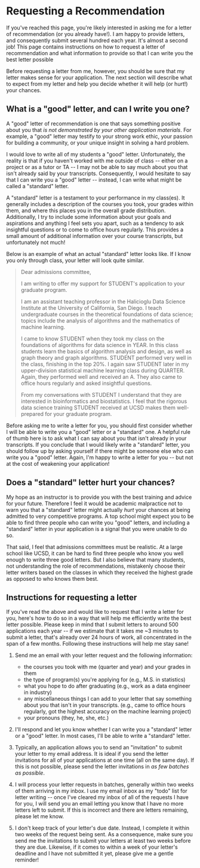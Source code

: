 # Requesting a Recommendation

If you've reached this page, you're likely interested in asking me for a letter
of recommendation (or you already have!). I am happy to provide letters, and
consequently submit several hundred each year. It's almost a second job!  This
page contains instructions on how to request a letter of recommendation and what
information to provide so that I can write you the best letter possible

Before requesting a letter from me, however, you should be sure that my letter
makes sense for your application. The next section will describe what to
expect from my letter and help you decide whether it will help (or hurt!) your
chances.

## What is a "good" letter, and can I write you one?

A "good" letter of recommendation is one that says something positive about you
that *is not demonstrated by your other application materials*.  For example, a
"good" letter may testify to your strong work ethic, your passion for building a
community, or your unique insight in solving a hard problem.

I would love to write all of my students a "good" letter. Unfortunately, the
reality is that if you haven't worked with me outside of class -- either on a
project or as a tutor or TA -- I may not be able to say much about you that
isn't already said by your transcripts. Consequently, I would hesitate to say
that I can write you a "good" letter -- instead, I can write what might be
called a "standard" letter.

A "standard" letter is a testament to your performance in my class(es). It
generally includes a description of the courses you took, your grades within
them, and where this places you in the overall grade distribution. Additionally,
I try to include some information about your goals and aspirations and anything
I feel sets you apart, such as a tendency to ask insightful questions or to come
to office hours regularly. This provides a small amount of additional
information over your course transcripts, but unfortunately not much!

Below is an example of what an actual "standard" letter looks like. If I know
you only through class, your letter will look quite similar.

> Dear admissions committee,
>
> I am writing to offer my support for STUDENT's application to your graduate
> program.
>
> I am an assistant teaching professor in the Halicioglu Data Science Institute
> at the University of California, San Diego. I teach undergraduate courses in
> the theoretical foundations of data science; topics include the analysis of
> algorithms and the mathematics of machine learning. 
>
> I came to know STUDENT when they took my class on the foundations of
> algorithms for data science in YEAR. In this class students learn the basics
> of algorithm analysis and design, as well as graph theory and graph
> algorithms. STUDENT performed very well in the class, finishing in the top
> 20%. I again saw STUDENT later in my upper-division statistical machine
> learning class during QUARTER.  Again, they performed well and received an A.
> They also came to office hours regularly and asked insightful questions.
>
> From my conversations with STUDENT I understand that they are interested in
> bioinformatics and biostatistics. I feel that the rigorous data science
> training STUDENT received at UCSD makes them well-prepared for your graduate
> program.

Before asking me to write a letter for you, you should first consider whether I
will be able to write you a "good" letter or a "standard" one. A helpful rule of
thumb here is to ask what I can say about you that isn't already in your
transcripts. If you conclude that I would likely write a "standard" letter, you
should follow up by asking yourself if there might be someone else who can write
you a "good" letter. Again, I'm happy to write a letter for you -- but not at
the cost of weakening your application!

## Does a "standard" letter hurt your chances?

My hope as an instructor is to provide you with the best training and advice for
your future. Therefore I feel it would be academic malpractice not to warn you
that a "standard" letter might actually *hurt* your chances at being admitted to
very competitive programs. A top school might expect you to be able to find
three people who can write you "good" letters, and including a "standard" letter
in your application is a signal that you were unable to do so.

That said, I feel that admissions committees must be realistic. At a large
school like UCSD, it can be hard to find three people who know you well enough
to write three good letters. But I also believe that many students, not
understanding the role of recommendations, mistakenly choose their letter
writers based on the classes in which they received the highest grade as opposed
to who knows them best.

## Instructions for requesting a letter

If you've read the above and would like to request that I write a letter for
you, here's how to do so in a way that will help me efficiently write the best
letter possible. Please keep in mind that I submit letters to around 500
applications each year -- if we estimate that it takes me ~3 minutes to submit a
letter, that's already over 24 hours of work, all concentrated in the span of a
few months. Following these instructions will help me stay sane!

1. Send me an email with your letter request and the following information:
    - the courses you took with me (quarter and year) and your grades in them
    - the type of program(s) you're applying for (e.g., M.S. in statistics)
    - what you hope to do after graduating (e.g., work as a data engineer in industry)
    - any miscellaneous things I can add to your letter that say something about
      you that isn't in your transcripts. (e.g., came to office hours regularly,
      got the highest accuracy on the machine learning project)
    - your pronouns (they, he, she, etc.)

2. I'll respond and let you know whether I can write you a "standard" letter or
   a "good" letter. In most cases, I'll be able to write a "standard" letter.

3. Typically, an application allows you to send an "invitation" to submit your
   letter to my email address. It is ideal if you send the letter invitations
   for all of your applications at one time (all on the same day). If this is
   not possible, please send the letter invitations in *as few batches as
   possible*.

4. I will process your letter requests in batches, generally within two weeks of
   them arriving in my inbox. I use my email inbox as my "todo" list for letter
   writing -- once I've cleared my inbox of all of the requests I have for you,
   I will send you an email letting you know that I have no more letters left to
   submit. If this is incorrect and there are letters remaining, please let me
   know.

5. I don't keep track of your letter's due date. Instead, I complete it within
   two weeks of the request being sent. As a consequence, make sure you send me
   the invitations to submit your letters at least two weeks before they are
   due. Likewise, if it comes to within a week of your letter's deadline and I
   have not submitted it yet, please give me a gentle reminder!
